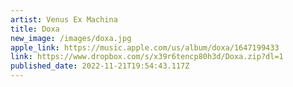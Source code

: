 ```yaml
---
artist: Venus Ex Machina
title: Doxa
new_image: /images/doxa.jpg
apple_link: https://music.apple.com/us/album/doxa/1647199433
link: https://www.dropbox.com/s/x39r6tencp80h3d/Doxa.zip?dl=1
published_date: 2022-11-21T19:54:43.117Z
---
```

